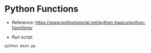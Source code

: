 # Python Functions

- Reference: https://www.pythontutorial.net/python-basics/python-functions/

- Run script

```python
python main.py
```
